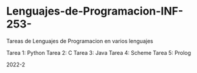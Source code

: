 # Lenguajes-de-Programacion-INF-253-
Tareas de Lenguajes de Programacion en varios lenguajes

Tarea 1: Python
Tarea 2: C
Tarea 3: Java
Tarea 4: Scheme
Tarea 5: Prolog

2022-2

